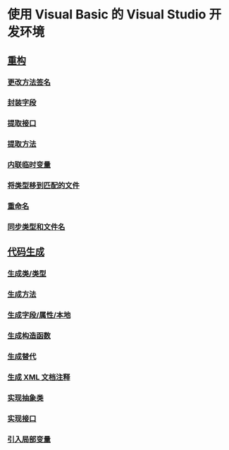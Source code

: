 # 使用 Visual Basic 的 Visual Studio 开发环境
## [重构](refactoring-vb.md)
### [更改方法签名](refactoring/change-method-signature.md)
### [封装字段](refactoring/encapsulate-field.md)
### [提取接口](refactoring/extract-interface.md)
### [提取方法](refactoring/extract-method.md)
### [内联临时变量](refactoring/inline-temporary-variable.md)
### [将类型移到匹配的文件](refactoring/move-type-to-matching-file.md)
### [重命名](refactoring/rename.md)
### [同步类型和文件名](refactoring/sync-type-and-file.md)
## [代码生成](code-generation-vb.md)
### [生成类/类型](code-generation/generate-class-type.md)
### [生成方法](code-generation/generate-method.md)
### [生成字段/属性/本地](code-generation/generate-field-property-local.md)
### [生成构造函数](code-generation/generate-constructor.md)
### [生成替代](code-generation/generate-override.md)
### [生成 XML 文档注释](code-generation/generate-xml-documentation-comments.md)
### [实现抽象类](code-generation/implement-abstract-class.md)
### [实现接口](code-generation/implement-interface.md)
### [引入局部变量](code-generation/introduce-local-variable.md)